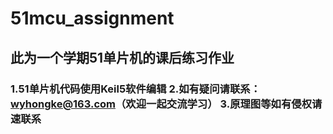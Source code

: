 # 51mcu_assignment
## 此为一个学期51单片机的课后练习作业
###  1.51单片机代码使用Keil5软件编辑   2.如有疑问请联系：wyhongke@163.com（欢迎一起交流学习）   3.原理图等如有侵权请速联系
